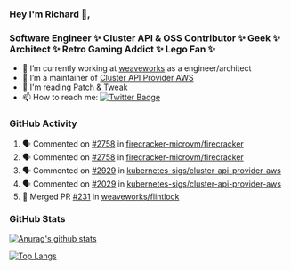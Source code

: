 ### Hey I'm Richard 👋, 

<h3 align="left">Software Engineer ✨ Cluster API & OSS Contributor ✨ Geek ✨ Architect ✨ Retro Gaming Addict ✨ Lego Fan ✨</h3>

- 🔭 I’m currently working at [weaveworks](https://github.com/weaveworks) as a engineer/architect
- 👯 I’m a maintainer of [Cluster API Provider AWS](https://github.com/kubernetes-sigs/cluster-api-provider-aws)
- 💬 I'm reading [Patch & Tweak](https://bjooks.com/products/patch-tweak-exploring-modular-synthesis)
- 📫 How to reach me: [![Twitter Badge](https://img.shields.io/badge/-@fruit_case-00acee?style=flat&logo=Twitter&logoColor=white)](https://twitter.com/intent/follow?screen_name=fruit_case "Follow on Twitter")

### GitHub Activity 

<!--START_SECTION:activity-->
1. 🗣 Commented on [#2758](https://github.com/firecracker-microvm/firecracker/issues/2758) in [firecracker-microvm/firecracker](https://github.com/firecracker-microvm/firecracker)
2. 🗣 Commented on [#2758](https://github.com/firecracker-microvm/firecracker/issues/2758) in [firecracker-microvm/firecracker](https://github.com/firecracker-microvm/firecracker)
3. 🗣 Commented on [#2929](https://github.com/kubernetes-sigs/cluster-api-provider-aws/issues/2929) in [kubernetes-sigs/cluster-api-provider-aws](https://github.com/kubernetes-sigs/cluster-api-provider-aws)
4. 🗣 Commented on [#2029](https://github.com/kubernetes-sigs/cluster-api-provider-aws/issues/2029) in [kubernetes-sigs/cluster-api-provider-aws](https://github.com/kubernetes-sigs/cluster-api-provider-aws)
5. 🎉 Merged PR [#231](https://github.com/weaveworks/flintlock/pull/231) in [weaveworks/flintlock](https://github.com/weaveworks/flintlock)
<!--END_SECTION:activity-->

### GitHub Stats

[![Anurag's github stats](https://github-readme-stats.vercel.app/api?username=richardcase&count_private=true&show_icons=true)](https://github.com/anuraghazra/github-readme-stats)

[![Top Langs](https://github-readme-stats.vercel.app/api/top-langs/?username=richardcase&hide=html&layout=compact)](https://github.com/anuraghazra/github-readme-stats)
